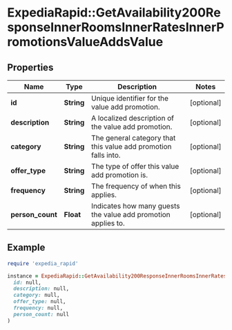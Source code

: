 # ExpediaRapid::GetAvailability200ResponseInnerRoomsInnerRatesInnerPromotionsValueAddsValue

## Properties

| Name | Type | Description | Notes |
| ---- | ---- | ----------- | ----- |
| **id** | **String** | Unique identifier for the value add promotion. | [optional] |
| **description** | **String** | A localized description of the value add promotion. | [optional] |
| **category** | **String** | The general category that this value add promotion falls into. | [optional] |
| **offer_type** | **String** | The type of offer this value add promotion is. | [optional] |
| **frequency** | **String** | The frequency of when this applies. | [optional] |
| **person_count** | **Float** | Indicates how many guests the value add promotion applies to. | [optional] |

## Example

```ruby
require 'expedia_rapid'

instance = ExpediaRapid::GetAvailability200ResponseInnerRoomsInnerRatesInnerPromotionsValueAddsValue.new(
  id: null,
  description: null,
  category: null,
  offer_type: null,
  frequency: null,
  person_count: null
)
```

